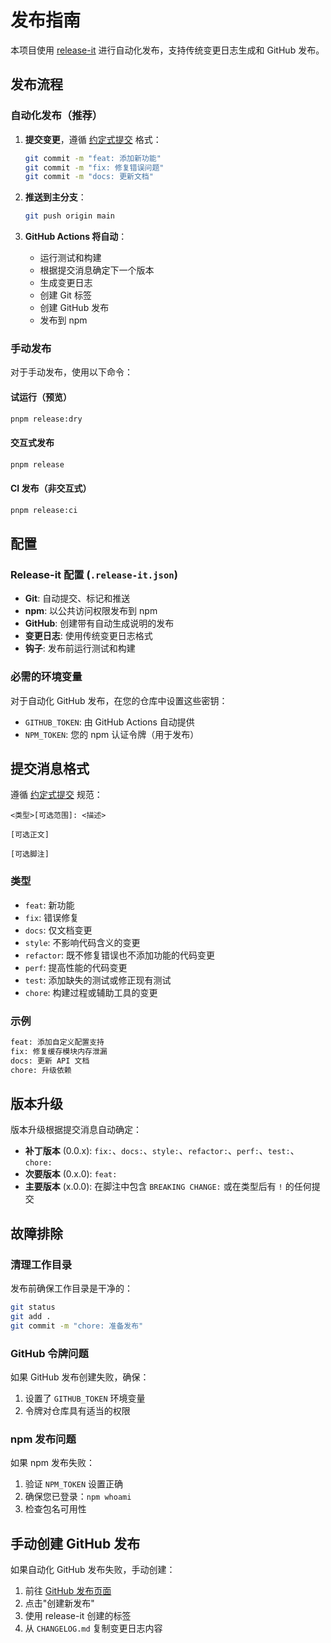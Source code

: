 # 发布指南

本项目使用 [release-it](https://github.com/release-it/release-it) 进行自动化发布，支持传统变更日志生成和 GitHub 发布。

## 发布流程

### 自动化发布（推荐）

1. **提交变更**，遵循 [约定式提交](https://www.conventionalcommits.org/) 格式：

   ```bash
   git commit -m "feat: 添加新功能"
   git commit -m "fix: 修复错误问题"
   git commit -m "docs: 更新文档"
   ```

2. **推送到主分支**：

   ```bash
   git push origin main
   ```

3. **GitHub Actions 将自动**：
   - 运行测试和构建
   - 根据提交消息确定下一个版本
   - 生成变更日志
   - 创建 Git 标签
   - 创建 GitHub 发布
   - 发布到 npm

### 手动发布

对于手动发布，使用以下命令：

#### 试运行（预览）

```bash
pnpm release:dry
```

#### 交互式发布

```bash
pnpm release
```

#### CI 发布（非交互式）

```bash
pnpm release:ci
```

## 配置

### Release-it 配置 (`.release-it.json`)

- **Git**: 自动提交、标记和推送
- **npm**: 以公共访问权限发布到 npm
- **GitHub**: 创建带有自动生成说明的发布
- **变更日志**: 使用传统变更日志格式
- **钩子**: 发布前运行测试和构建

### 必需的环境变量

对于自动化 GitHub 发布，在您的仓库中设置这些密钥：

- `GITHUB_TOKEN`: 由 GitHub Actions 自动提供
- `NPM_TOKEN`: 您的 npm 认证令牌（用于发布）

## 提交消息格式

遵循 [约定式提交](https://www.conventionalcommits.org/) 规范：

```
<类型>[可选范围]: <描述>

[可选正文]

[可选脚注]
```

### 类型

- `feat`: 新功能
- `fix`: 错误修复
- `docs`: 仅文档变更
- `style`: 不影响代码含义的变更
- `refactor`: 既不修复错误也不添加功能的代码变更
- `perf`: 提高性能的代码变更
- `test`: 添加缺失的测试或修正现有测试
- `chore`: 构建过程或辅助工具的变更

### 示例

```bash
feat: 添加自定义配置支持
fix: 修复缓存模块内存泄漏
docs: 更新 API 文档
chore: 升级依赖
```

## 版本升级

版本升级根据提交消息自动确定：

- **补丁版本** (0.0.x): `fix:`、`docs:`、`style:`、`refactor:`、`perf:`、`test:`、`chore:`
- **次要版本** (0.x.0): `feat:`
- **主要版本** (x.0.0): 在脚注中包含 `BREAKING CHANGE:` 或在类型后有 `!` 的任何提交

## 故障排除

### 清理工作目录

发布前确保工作目录是干净的：

```bash
git status
git add .
git commit -m "chore: 准备发布"
```

### GitHub 令牌问题

如果 GitHub 发布创建失败，确保：

1. 设置了 `GITHUB_TOKEN` 环境变量
2. 令牌对仓库具有适当的权限

### npm 发布问题

如果 npm 发布失败：

1. 验证 `NPM_TOKEN` 设置正确
2. 确保您已登录：`npm whoami`
3. 检查包名可用性

## 手动创建 GitHub 发布

如果自动化 GitHub 发布失败，手动创建：

1. 前往 [GitHub 发布页面](https://github.com/ChasLui/node-typescript-library-starter/releases)
2. 点击"创建新发布"
3. 使用 release-it 创建的标签
4. 从 `CHANGELOG.md` 复制变更日志内容
